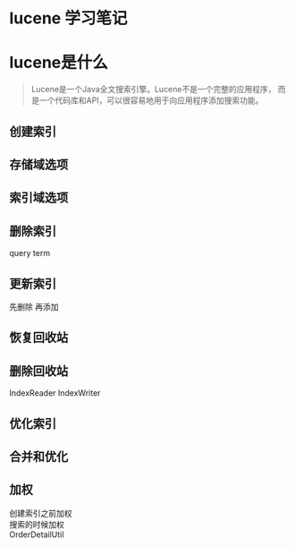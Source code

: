 # lucene 学习笔记
# lucene是什么
>Lucene是一个Java全文搜索引擎。Lucene不是一个完整的应用程序，
而是一个代码库和API，可以很容易地用于向应用程序添加搜索功能。
## 创建索引
## 存储域选项
## 索引域选项
## 删除索引
query term
## 更新索引
先删除 再添加 

## 恢复回收站
## 删除回收站
IndexReader IndexWriter
## 优化索引
## 合并和优化
## 加权
创建索引之前加权  
搜索的时候加权  
OrderDetailUtil

